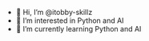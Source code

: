 - 👋 Hi, I’m @itobby-skillz
- 👀 I’m interested in Python and AI
- 🌱 I’m currently learning Python and AI

<!---
itobby-skillz/itobby-skillz is a ✨ special ✨ repository because its `README.md` (this file) appears on your GitHub profile.
You can click the Preview link to take a look at your changes.
--->
